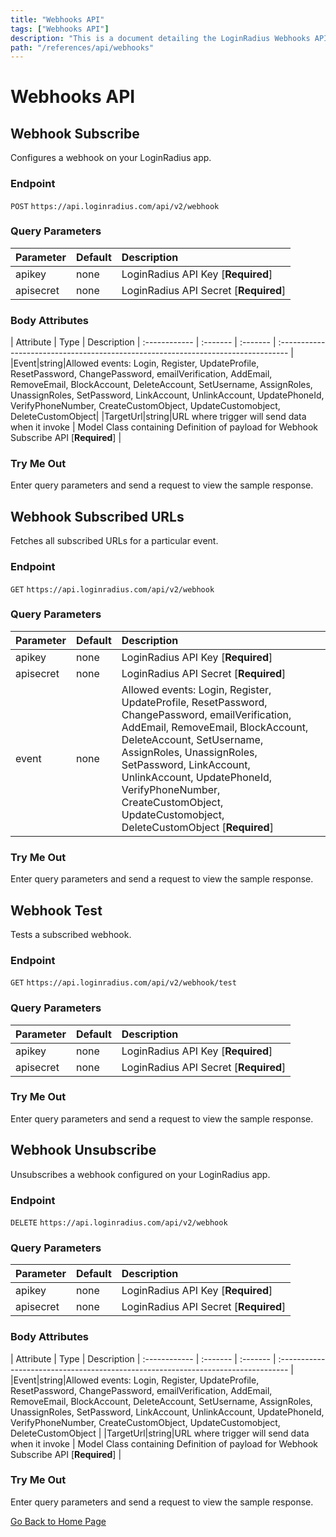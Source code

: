 ```yaml
---
title: "Webhooks API"
tags: ["Webhooks API"]
description: "This is a document detailing the LoginRadius Webhooks APIs."
path: "/references/api/webhooks"
---
```


# Webhooks API

## Webhook Subscribe

  Configures a webhook on your LoginRadius app.

  ### Endpoint
  `POST` `https://api.loginradius.com/api/v2/webhook`

  ### Query Parameters
  | Parameter    | Default | Description |
  | :------------ | :------- | :-------------------------------------------------------------------------------- |
  | apikey | none | LoginRadius API Key [**Required**] |
  | apisecret | none | LoginRadius API Secret [**Required**] |

  ### Body Attributes
  | Attribute | Type | Description 
  | :------------ | :------- | :------- | :-------------------------------------------------------------------------------- | 
  |Event|string|Allowed events: Login, Register, UpdateProfile, ResetPassword, ChangePassword, emailVerification, AddEmail, RemoveEmail, BlockAccount, DeleteAccount, SetUsername, AssignRoles, UnassignRoles, SetPassword, LinkAccount, UnlinkAccount, UpdatePhoneId, VerifyPhoneNumber, CreateCustomObject, UpdateCustomobject, DeleteCustomObject|
  |TargetUrl|string|URL where trigger will send data when it invoke | Model Class containing Definition of payload for Webhook Subscribe API [**Required**] |

  ### Try Me Out
    
  Enter query parameters and send a request to view the sample response.

  <try-me-out id="webhook-subscribe" endpoint="https://api.loginradius.com/api/v2/webhook" method="POST" params='{"queryParams":[{"key":"apiKey","default":""},{"key":"apiSecret","default":""}],"headers":[{"key":"Content-Type","default":"application/json"}],"body":{"targeturl":"","event":""}}' sampleresponse='{ "IsPosted": true }'></try-me-out>

## Webhook Subscribed URLs

  Fetches all subscribed URLs for a particular event.

  ### Endpoint
  `GET` `https://api.loginradius.com/api/v2/webhook`

  ### Query Parameters
  | Parameter    | Default | Description |
  | :------------ | :------- | :-------------------------------------------------------------------------------- |
  | apikey | none | LoginRadius API Key [**Required**] |
  | apisecret | none | LoginRadius API Secret [**Required**] |
  | event | none | Allowed events: Login, Register, UpdateProfile, ResetPassword, ChangePassword, emailVerification, AddEmail, RemoveEmail, BlockAccount, DeleteAccount, SetUsername, AssignRoles, UnassignRoles, SetPassword, LinkAccount, UnlinkAccount, UpdatePhoneId, VerifyPhoneNumber, CreateCustomObject, UpdateCustomobject, DeleteCustomObject [**Required**] |

  ### Try Me Out
    
  Enter query parameters and send a request to view the sample response.

  <try-me-out id="webhook-subscribed-urls" endpoint="https://api.loginradius.com/api/v2/webhook" method="GET" params='{"queryParams":[{"key":"apiKey","default":""},{"key":"apiSecret","default":""},{"key":"event"}]}' sampleresponse='{ "data": [ { "TargetUrl": "https://xxxx.abc.com/acjhgj/gkgkj", "Event": "AssignRoles" }, { "TargetUrl": "https://xxxx.abc.com/kjnplatfhjhjorhjhgm-confihgjghguratihjon/stjyxxxndardn", "Event": "AssignRoles" } ], "Count": 2 }'></try-me-out>
 
## Webhook Test

  Tests a subscribed webhook.

  ### Endpoint
  `GET` `https://api.loginradius.com/api/v2/webhook/test`

  ### Query Parameters
  | Parameter    | Default | Description |
  | :------------ | :------- | :-------------------------------------------------------------------------------- |
  | apikey | none | LoginRadius API Key [**Required**] |
  | apisecret | none | LoginRadius API Secret [**Required**] |

  ### Try Me Out
    
  Enter query parameters and send a request to view the sample response.

  <try-me-out id="webhook-test" endpoint="https://api.loginradius.com/api/v2/webhook/test" method="GET" params='{"queryParams":[{"key":"apiKey","default":""},{"key":"apiSecret","default":""}]}' sampleresponse='{ "IsAllowed": true }'></try-me-out>
 
## Webhook Unsubscribe

  Unsubscribes a webhook configured on your LoginRadius app.

  ### Endpoint
  `DELETE` `https://api.loginradius.com/api/v2/webhook`

  ### Query Parameters
  | Parameter    | Default | Description |
  | :------------ | :------- | :-------------------------------------------------------------------------------- |
  | apikey | none | LoginRadius API Key [**Required**] |
  | apisecret | none | LoginRadius API Secret [**Required**] |

  ### Body Attributes
  | Attribute | Type | Description 
  | :------------ | :------- | :------- | :-------------------------------------------------------------------------------- | 
  |Event|string|Allowed events: Login, Register, UpdateProfile, ResetPassword, ChangePassword, emailVerification, AddEmail, RemoveEmail, BlockAccount, DeleteAccount, SetUsername, AssignRoles, UnassignRoles, SetPassword, LinkAccount, UnlinkAccount, UpdatePhoneId, VerifyPhoneNumber, CreateCustomObject, UpdateCustomobject, DeleteCustomObject |
  |TargetUrl|string|URL where trigger will send data when it invoke | Model Class containing Definition of payload for Webhook Subscribe API [**Required**] |
  
  ### Try Me Out
    
  Enter query parameters and send a request to view the sample response.

  <try-me-out id="webhook-unsubscribe" endpoint="https://api.loginradius.com/api/v2/webhook" method="DELETE" params='{"queryParams":[{"key":"apiKey","default":""},{"key":"apiSecret","default":""}],"headers":[{"key":"Content-Type","default":"application/json"}],"body":{"targeturl":"","event":""}}' sampleresponse='{ "IsDeleted": true }'></try-me-out>

[Go Back to Home Page](/)
